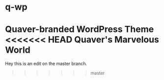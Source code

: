 # q-wp
Quaver-branded WordPress Theme
<<<<<<< HEAD
Quaver's Marvelous World
=======

Hey this is an edit on the master branch.
>>>>>>> master
